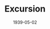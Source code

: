 ---
title: Excursion
date: 1939-05-02
closing_date: 1939-05-05
layout: productions
featured_image:
image_caption:
image_credit:
playbill:
Theatre: Theatre Jacksonville
Venue: Little Theatre
cast:
- Aikens: Raymond C. Winstead
- Candy Boy: Herbert Swisher
- Daisy: Mrs. Roy Meischner
- Eileen: Barbara Mason
- Gilchrist: Vincent Bisno
- Jonathan Rich: Ralph W. Cooper, Jr.
- Lee: Mildred Gay
- Linton: Forney Stafford
- Lollie: Emily Morganstern
- Mac Coleman: Forney Stafford
- Magoon: Lawrence Case
- Martha: Frances Carden
- Matson: Paul Kruse
- Mike: David Hall
- Miss Dowdie: Elsie Austin
- Mr. Boomer: Everett Dwight
- Mr. Fitchel: Fred Bucky, Jr.
- Mrs. Boomer: Patty Coleman
- Mrs. Fitchel: Emma Sue Mcleod
- Mrs. Geasling: Mrs. H.E. Etter
- Mrs. Winch: Mary Noel Preston
- Obadiah Rich: Isaac Peiser
- Pat Sloan: Clifford Rogero
- Pauline Winch: Joan Preston
- Pop: P.G. Camp
- Richard: Burton Webster, Jr.
- Stevens: William Pearce
- Tessie: Edith Berman
- The Little Boomer: Betty Mason
- Tony: Bill Brenner
- Woods: Kenneth Godschalk
crew:
- Director: Huron L. Blyden
- Lighting and Sound Effects:
  - Alex Pillsbury
  - Earl DeFlorin
  - Roy Hill
- Make-up: Mrs. Everett Dwight
- Make-up Assistant:
  - Emma Sue Zink
  - Hall Harris
  - William Pearce
- Props:
  - Mary Noel Preston
  - William Pearce
- Staging: P.G. Camp
- Staging Assistant:
  - Vincent Bisno
  - William Pearce
---